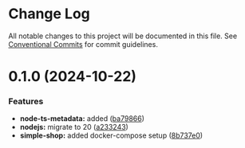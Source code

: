# Change Log

All notable changes to this project will be documented in this file.
See [Conventional Commits](https://conventionalcommits.org) for commit guidelines.

# 0.1.0 (2024-10-22)

### Features

-   **node-ts-metadata:** added ([ba79866](https://github.com/paulAlexSerban/wbk--mern-playground/commit/ba79866d504fb47b5b52d5e805daaea583efd95a))
-   **nodejs:** migrate to 20 ([a233243](https://github.com/paulAlexSerban/wbk--mern-playground/commit/a2332439e35173ea708412c62392cf369142c685))
-   **simple-shop:** added docker-compose setup ([8b737e0](https://github.com/paulAlexSerban/wbk--mern-playground/commit/8b737e0d0c9d9179d5fba9d7bed9bc2e8e9eeb43))
